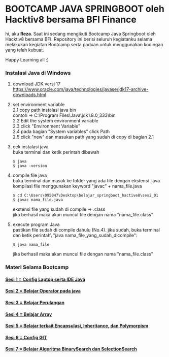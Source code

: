 <h1><b>BOOTCAMP JAVA SPRINGBOOT oleh Hacktiv8 bersama BFI Finance </b></h1>

<p>hi, aku <b>Reza</b>. Saat ini sedang mengikuti Bootcamp Java Springboot oleh Hacktiv8 bersama BFI. Repository ini berisi seluruh kegiatanku selama melakukan kegiatan Bootcamp serta paduan untuk menggunakan kodingan yang telah kubuat. 

Happy Learning all :)</p>


### Instalasi Java di Windows
1. download JDK versi 17
    https://www.oracle.com/java/technologies/javase/jdk17-archive-downloads.html

2. set environment variable\
    2.1 copy path instalasi java bin\
        contoh -> C:\Program Files\Java\jdk1.8.0_333\bin\
    2.2 Edit the system environment variable\
    2.3 click "Environment Variable"\
    2.4 pada bagian "System variables" click Path\
    2.5 click "new" dan masukan path yang sudah di copy di bagian 2.1

3. cek instalasi java\
    buka terminal dan ketik perintah dibawah
    ```
    $ java
    $ java -version
    ```

4. compile file java\
    buka terminal dan masuk ke folder yang ada file dengan ekstensi .java\
    kompilasi file menggunakan keyword "javac" + nama_file.java
    ```
    $ cd C:\Users\095047\Desktop\belajar_springboot_hactive8\sesi_01
    $ javac nama_file.java
    ```
    ekstensi file yang sudah di compile -> .class\
    jika berhasil maka akan muncul file dengan nama "nama_file.class"

5. execute program Java\
    pastikan file sudah di compile dahulu (No.4). jika sudah, buka terminal dan ketik perintah\ "java nama_file_yang_sudah_dicompile":
    ```
    $ java nama_file
    ```
    jika berhasil maka akan muncul file dengan nama "nama_file.class"

### Materi Selama Bootcamp
#### <a href="https://github.com/rezaa98/BootcampBTDPReza/tree/main/Java%20SpringBoot/Sesi%201">Sesi 1 = Config Laptop serta IDE Java</a>
#### <a href="https://github.com/rezaa98/BootcampBTDPReza/tree/main/Java%20SpringBoot/Sesi%202">Sesi 2 = Belajar Operator pada java</a> 
#### <a href="https://github.com/rezaa98/BootcampBTDPReza/tree/main/Java%20SpringBoot/Sesi%203">Sesi 3 = Belajar Perulangan</a>
#### <a href="https://github.com/rezaa98/BootcampBTDPReza/tree/main/Java%20SpringBoot/Sesi%204">Sesi 4 = Belajar Array</a>
#### <a href="https://github.com/rezaa98/BootcampBTDPReza/tree/main/Java%20SpringBoot/Sesi%205">Sesi 5 = Belajar terkait Encapsulasi, Inheritance, dan Polymorpism
</a>

#### <a href="https://github.com/rezaa98/BootcampBTDPReza/tree/main/Java%20SpringBoot/Sesi%206">Sesi 6 = Config GIT</a>

#### <a href="https://github.com/rezaa98/BootcampBTDPReza/tree/main/Java%20SpringBoot/Sesi%207">Sesi 7 = Belajar Algoritma BinarySearch dan SelectionSearch</a>